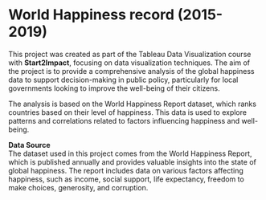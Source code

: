 # World Happiness record (2015- 2019)
This project was created as part of the Tableau Data Visualization course with **Start2Impact**, focusing on data visualization techniques.
The aim of the project is to provide a comprehensive analysis of the global happiness data to support decision-making in public policy, particularly for local governments looking to improve the well-being of their citizens.

The analysis is based on the World Happiness Report dataset, which ranks countries based on their level of happiness. This data is used to explore patterns and correlations related to factors influencing happiness and well-being.


**Data Source**   
The dataset used in this project comes from the World Happiness Report, which is published annually and provides valuable insights into the state of global happiness. 
The report includes data on various factors affecting happiness, such as income, social support, life expectancy, freedom to make choices, generosity, and corruption.
